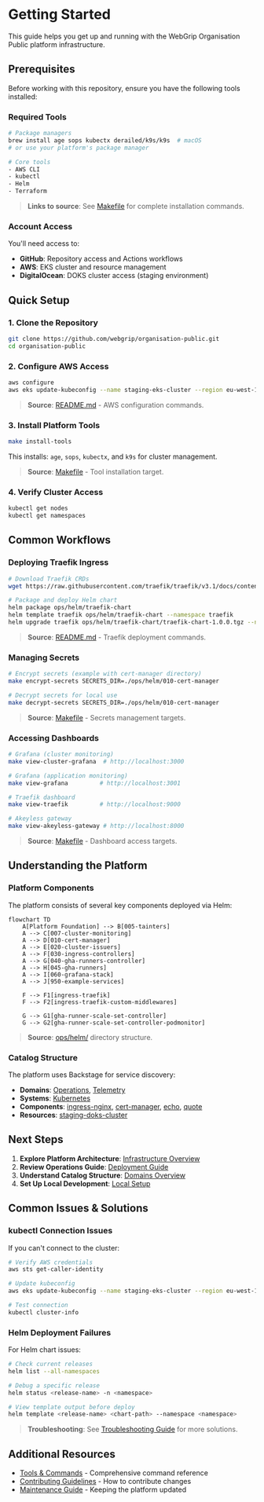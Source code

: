 # Getting Started

This guide helps you get up and running with the WebGrip Organisation Public platform infrastructure.

## Prerequisites

Before working with this repository, ensure you have the following tools installed:

### Required Tools

```bash
# Package managers
brew install age sops kubectx derailed/k9s/k9s  # macOS
# or use your platform's package manager

# Core tools
- AWS CLI
- kubectl  
- Helm
- Terraform
```

> **Links to source**: See [Makefile](../../Makefile#L7) for complete installation commands.

### Account Access

You'll need access to:

- **GitHub**: Repository access and Actions workflows
- **AWS**: EKS cluster and resource management  
- **DigitalOcean**: DOKS cluster access (staging environment)

## Quick Setup

### 1. Clone the Repository

```bash
git clone https://github.com/webgrip/organisation-public.git
cd organisation-public
```

### 2. Configure AWS Access

```bash
aws configure
aws eks update-kubeconfig --name staging-eks-cluster --region eu-west-1
```

> **Source**: [README.md](../../README.md#L17-L18) - AWS configuration commands.

### 3. Install Platform Tools

```bash
make install-tools
```

This installs: `age`, `sops`, `kubectx`, and `k9s` for cluster management.

> **Source**: [Makefile](../../Makefile#L6-L7) - Tool installation target.

### 4. Verify Cluster Access

```bash
kubectl get nodes
kubectl get namespaces
```

## Common Workflows

### Deploying Traefik Ingress

```bash
# Download Traefik CRDs
wget https://raw.githubusercontent.com/traefik/traefik/v3.1/docs/content/reference/dynamic-configuration/kubernetes-crd-definition-v1.yml

# Package and deploy Helm chart
helm package ops/helm/traefik-chart
helm template traefik ops/helm/traefik-chart --namespace traefik
helm upgrade traefik ops/helm/traefik-chart/traefik-chart-1.0.0.tgz --namespace traefik --create-namespace
```

> **Source**: [README.md](../../README.md#L20-L25) - Traefik deployment commands.

### Managing Secrets

```bash
# Encrypt secrets (example with cert-manager directory)
make encrypt-secrets SECRETS_DIR=./ops/helm/010-cert-manager

# Decrypt secrets for local use
make decrypt-secrets SECRETS_DIR=./ops/helm/010-cert-manager
```

> **Source**: [Makefile](../../Makefile#L10-L23) - Secrets management targets.

### Accessing Dashboards

```bash
# Grafana (cluster monitoring)
make view-cluster-grafana  # http://localhost:3000

# Grafana (application monitoring)  
make view-grafana         # http://localhost:3001

# Traefik dashboard
make view-traefik         # http://localhost:9000

# Akeyless gateway
make view-akeyless-gateway # http://localhost:8000
```

> **Source**: [Makefile](../../Makefile#L26-L42) - Dashboard access targets.

## Understanding the Platform

### Platform Components

The platform consists of several key components deployed via Helm:

```mermaid
flowchart TD
    A[Platform Foundation] --> B[005-tainters]
    A --> C[007-cluster-monitoring] 
    A --> D[010-cert-manager]
    A --> E[020-cluster-issuers]
    A --> F[030-ingress-controllers]
    A --> G[040-gha-runners-controller]
    A --> H[045-gha-runners]
    A --> I[060-grafana-stack]
    A --> J[950-example-services]
    
    F --> F1[ingress-traefik]
    F --> F2[ingress-traefik-custom-middlewares]
    
    G --> G1[gha-runner-scale-set-controller]
    G --> G2[gha-runner-scale-set-controller-podmonitor]
```

> **Source**: [ops/helm/](../../ops/helm/) directory structure.

### Catalog Structure

The platform uses Backstage for service discovery:

- **Domains**: [Operations](../catalog/domains.md#operations-domain), [Telemetry](../catalog/domains.md#telemetry-domain)
- **Systems**: [Kubernetes](../catalog/systems.md#kubernetes-system)
- **Components**: [ingress-nginx](../catalog/components.md#ingress-nginx), [cert-manager](../catalog/components.md#cert-manager), [echo](../catalog/components.md#echo), [quote](../catalog/components.md#quote)
- **Resources**: [staging-doks-cluster](../catalog/resources.md#staging-cluster)

## Next Steps

1. **Explore Platform Architecture**: [Infrastructure Overview](../platform/infrastructure_overview.md)
2. **Review Operations Guide**: [Deployment Guide](../operations/deployment_guide.md)  
3. **Understand Catalog Structure**: [Domains Overview](../catalog/domains.md)
4. **Set Up Local Development**: [Local Setup](../development/local_setup.md)

## Common Issues & Solutions

### kubectl Connection Issues

If you can't connect to the cluster:

```bash
# Verify AWS credentials
aws sts get-caller-identity

# Update kubeconfig
aws eks update-kubeconfig --name staging-eks-cluster --region eu-west-1

# Test connection
kubectl cluster-info
```

### Helm Deployment Failures

For Helm chart issues:

```bash
# Check current releases
helm list --all-namespaces

# Debug a specific release
helm status <release-name> -n <namespace>

# View template output before deploy
helm template <release-name> <chart-path> --namespace <namespace>
```

> **Troubleshooting**: See [Troubleshooting Guide](../reference/troubleshooting.md) for more solutions.

## Additional Resources

- [Tools & Commands](../operations/tools_commands.md) - Comprehensive command reference
- [Contributing Guidelines](../development/contributing.md) - How to contribute changes
- [Maintenance Guide](../reference/maintenance.md) - Keeping the platform updated